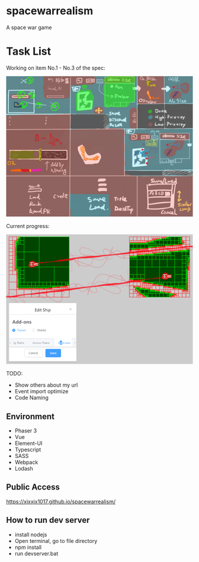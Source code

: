 # spacewarrealism
A space war game

# Task List

Working on item No.1 - No.3 of the spec:

![Specification](/assets/spec/实派宇宙IV.png "Specification")

Current progress:

![Progress](/assets/spec/2019-04-13.16-12-52.png "Progress")

TODO:
* Show others about my url
* Event import optimize
* Code Naming

## Environment

* Phaser 3 		
* Vue
* Element-UI
* Typescript 	
* SASS	
* Webpack 			
* Lodash

## Public Access
https://xjxxjx1017.github.io/spacewarrealism/

## How to run dev server

* install nodejs
* Open terminal, go to file directory
* npm install
* run devserver.bat
